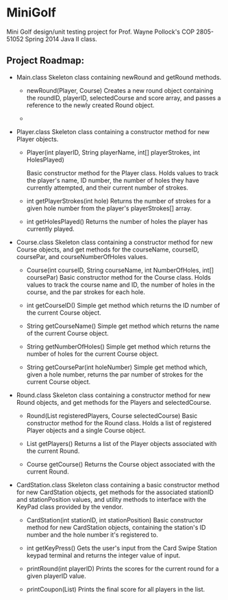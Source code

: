 MiniGolf
============

Mini Golf design/unit testing project for Prof. Wayne Pollock's
COP 2805-51052 Spring 2014 Java II class.

Project Roadmap:
------------

* Main.class
  Skeleton class containing newRound and getRound methods.
    
  - newRound(Player, Course)
    Creates a new round object containing the roundID, playerID,
    selectedCourse and score array, and passes a reference to
    the newly created Round object.

  - 
    

* Player.class
  Skeleton class containing a constructor method for new Player
  objects. 

  - Player(int playerID, String playerName, int[] playerStrokes,
           int HolesPlayed)

    Basic constructor method for the Player class. Holds values
    to track the player's name, ID number, the number of holes
    they have currently attempted, and their current number of
    strokes.

  - int getPlayerStrokes(int hole)
    Returns the number of strokes for a given hole number from
    the player's playerStrokes[] array.

  - int getHolesPlayed()
    Returns the number of holes the player has currently played.


* Course.class
  Skeleton class containing a constructor method for new Course
  objects, and get methods for the courseName, courseID,
  coursePar, and courseNumberOfHoles values.

  - Course(int courseID, String courseName,
           int NumberOfHoles, int[] coursePar)
    Basic constructor method for the Course class. Holds values
    to track the course name and ID, the number of holes in the
    course, and the par strokes for each hole.
  
  - int getCourseID()
    Simple get method which returns the ID number of the current
    Course object.

  - String getCourseName()
    Simple get method which returns the name of the current
    Course object.

  - String getNumberOfHoles()
    Simple get method which returns the number of holes for the
    current Course object.

  - String getCoursePar(int holeNumber)
    Simple get method which, given a hole number, returns the
    par number of strokes for the current Course object.


* Round.class
  Skeleton class containing a constructor method for new Round
  objects, and get methods for the Players and selectedCourse.
  
  - Round(List<Player> registeredPlayers, Course selectedCourse)
    Basic constructor method for the Round class. Holds a list
    of registered Player objects and a single Course object.
  
  - List<Player> getPlayers()
    Returns a list of the Player objects associated with the
    current Round.

  - Course getCourse()
    Returns the Course object associated with the current Round.

* CardStation.class
  Skeleton class containing a basic constructor method for new
  CardStation objects, get methods for the associated
  stationID and stationPosition values, and utility methods to
  interface with the KeyPad class provided by the vendor.

  - CardStation(int stationID, int stationPosition)
    Basic constructor method for new CardStation objects,
    containing the station's ID number and the hole number
    it's registered to.

  - int getKeyPress()
    Gets the user's input from the Card Swipe Station keypad
    terminal and returns the integer value of input.

  - printRound(int playerID)
    Prints the scores for the current round for a given
    playerID value.

  - printCoupon(List<Player>)
    Prints the final score for all players in the list.
